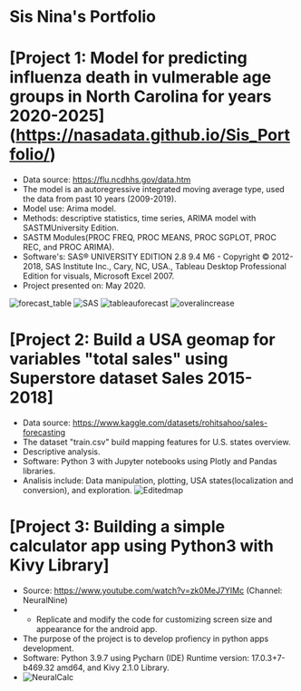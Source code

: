 # Sis Nina's Portfolio


# [Project 1: Model for predicting influenza death in vulmerable age groups in North Carolina for years 2020-2025] (https://nasadata.github.io/Sis_Portfolio/)

* Data source: https://flu.ncdhhs.gov/data.htm
* The model is an autoregressive integrated moving average type, used the data from past 10 years (2009-2019).
* Model use: Arima model.
* Methods: descriptive statistics, time series, ARIMA model with SASTMUniversity Edition. 
* SASTM Modules(PROC FREQ, PROC  MEANS, PROC SGPLOT, PROC REC, and PROC ARIMA).
* Software's: SAS® UNIVERSITY EDITION 2.8 9.4 M6 - Copyright © 2012-2018, SAS Institute Inc., Cary, NC, USA., Tableau Desktop Professional Edition for             visuals, Microsoft Excel 2007.
* Project presented on: May 2020.

![forecast_table](https://user-images.githubusercontent.com/46803169/177681551-cfa5594d-75e7-4d86-8ac4-5196bd8a4ae7.png)
![SAS](https://user-images.githubusercontent.com/46803169/177790116-cf84a3b3-048e-4f28-81e6-74eeda339ac9.png)
![tableauforecast](https://user-images.githubusercontent.com/46803169/177682461-c9cf5ea8-0ec4-498e-87ff-88afd28e5e00.png)
![overalincrease](https://user-images.githubusercontent.com/46803169/177682632-4cfc097b-173e-4b82-849e-9d5689b6c882.png)

# [Project 2: Build a USA geomap for variables "total sales" using Superstore dataset Sales 2015-2018]

* Data source: https://www.kaggle.com/datasets/rohitsahoo/sales-forecasting 
* The dataset "train.csv" build mapping features for U.S. states overview. 
* Descriptive analysis.
* Software: Python 3 with Jupyter notebooks using Plotly and Pandas libraries.
* Analisis include: Data manipulation, plotting, USA states(localization and conversion), and exploration. 
![Editedmap](https://user-images.githubusercontent.com/46803169/183792393-42b8f4c9-964d-4b23-94a7-a3d56a98babd.png)

# [Project 3: Building a simple calculator app using Python3 with Kivy Library]

* Source: https://www.youtube.com/watch?v=zk0MeJ7YIMc (Channel: NeuralNine)
* * Replicate and modify the code for customizing screen size and appearance for the android app.
* The purpose of the project is to develop profiency in python apps development.
* Software: Python 3.9.7 using Pycharn (IDE) Runtime version: 17.0.3+7-b469.32 amd64, and Kivy 2.1.0 Library.
* ![NeuralCalc](https://user-images.githubusercontent.com/46803169/184059121-afa20449-1f44-4c71-a21f-50c32a795a04.png)
